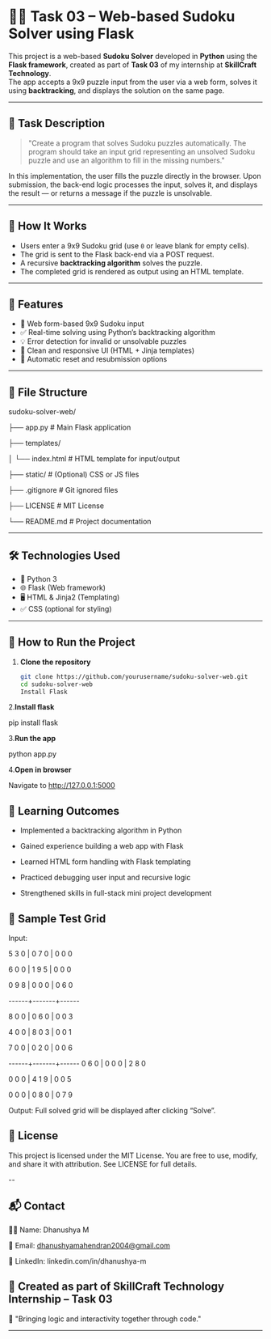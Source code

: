 # 🧠🔢 Task 03 – Web-based Sudoku Solver using Flask

This project is a web-based **Sudoku Solver** developed in **Python** using the **Flask framework**, created as part of **Task 03** of my internship at **SkillCraft Technology**.  
The app accepts a 9x9 puzzle input from the user via a web form, solves it using **backtracking**, and displays the solution on the same page.

---

## 📘 Task Description

> "Create a program that solves Sudoku puzzles automatically. The program should take an input grid representing an unsolved Sudoku puzzle and use an algorithm to fill in the missing numbers."

In this implementation, the user fills the puzzle directly in the browser. Upon submission, the back-end logic processes the input, solves it, and displays the result — or returns a message if the puzzle is unsolvable.

---

## 🧩 How It Works

- Users enter a 9x9 Sudoku grid (use `0` or leave blank for empty cells).
- The grid is sent to the Flask back-end via a POST request.
- A recursive **backtracking algorithm** solves the puzzle.
- The completed grid is rendered as output using an HTML template.

---

## 🌟 Features

- 🔢 Web form-based 9x9 Sudoku input
- ✅ Real-time solving using Python’s backtracking algorithm
- 💡 Error detection for invalid or unsolvable puzzles
- 🧹 Clean and responsive UI (HTML + Jinja templates)
- 🔄 Automatic reset and resubmission options

---

## 📁 File Structure

sudoku-solver-web/

├── app.py # Main Flask application

├── templates/

│ └── index.html # HTML template for input/output

├── static/ # (Optional) CSS or JS files

├── .gitignore # Git ignored files

├── LICENSE # MIT License

└── README.md # Project documentation


---

## 🛠️ Technologies Used

- 🐍 Python 3
- 🌐 Flask (Web framework)
- 🖥️ HTML & Jinja2 (Templating)
- ✅ CSS (optional for styling)

---

## 🚀 How to Run the Project

1. **Clone the repository**
   ```bash
   git clone https://github.com/yourusername/sudoku-solver-web.git
   cd sudoku-solver-web
   Install Flask

2.**Install flask**

pip install flask

3.**Run the app**
  
python app.py

4.**Open in browser**

Navigate to http://127.0.0.1:5000

## 🧠 Learning Outcomes

- Implemented a backtracking algorithm in Python

- Gained experience building a web app with Flask

- Learned HTML form handling with Flask templating

- Practiced debugging user input and recursive logic

- Strengthened skills in full-stack mini project development

## 🧪 Sample Test Grid

Input:

5 3 0 | 0 7 0 | 0 0 0

6 0 0 | 1 9 5 | 0 0 0

0 9 8 | 0 0 0 | 0 6 0

------+-------+------

8 0 0 | 0 6 0 | 0 0 3

4 0 0 | 8 0 3 | 0 0 1

7 0 0 | 0 2 0 | 0 0 6

------+-------+------
0 6 0 | 0 0 0 | 2 8 0

0 0 0 | 4 1 9 | 0 0 5

0 0 0 | 0 8 0 | 0 7 9


Output:
Full solved grid will be displayed after clicking “Solve”.


## 📝 License

This project is licensed under the MIT License.
You are free to use, modify, and share it with attribution.
See LICENSE for full details.

--


## 📬 Contact

👩‍💻 Name: Dhanushya M

📧 Email: dhanushyamahendran2004@gmail.com

💼 LinkedIn: linkedin.com/in/dhanushya-m



## 🔖 Created as part of SkillCraft Technology Internship – Task 03

🧠 "Bringing logic and interactivity together through code."



---


